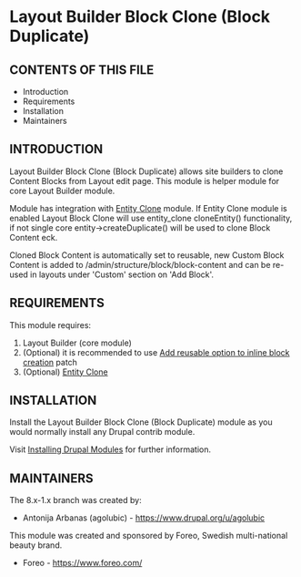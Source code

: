 Layout Builder Block Clone (Block Duplicate)
===============

CONTENTS OF THIS FILE
---------------------

* Introduction
* Requirements
* Installation
* Maintainers

INTRODUCTION
------------

Layout Builder Block Clone (Block Duplicate) allows site builders to clone Content Blocks from Layout edit page. This module is
helper module for core Layout Builder module.

Module has integration with [Entity Clone](https://www.drupal.org/project/entity_clone) module. If Entity Clone module
is enabled Layout Block Clone will use entity_clone cloneEntity() functionality, if not single core entity->createDuplicate()
will be used to clone Block Content eck.

Cloned Block Content is automatically set to reusable, new Custom Block Content is added to /admin/structure/block/block-content
and can be re-used in layouts under 'Custom' section on 'Add Block'.

REQUIREMENTS
------------

This module requires:
1. Layout Builder (core module)
2. (Optional) it is recommended to use [Add reusable option to inline block creation](https://www.drupal.org/project/drupal/issues/2999491) patch
3. (Optional) [Entity Clone](https://www.drupal.org/project/entity_clone)

INSTALLATION
------------

Install the Layout Builder Block Clone (Block Duplicate) module as you would normally install
any Drupal contrib module.

Visit [Installing Drupal Modules](https://www.drupal.org/node/1897420) for further information.

MAINTAINERS
-----------

The 8.x-1.x branch was created by:

 * Antonija Arbanas (agolubic) - https://www.drupal.org/u/agolubic

This module was created and sponsored by Foreo,
Swedish multi-national beauty brand.

 * Foreo - https://www.foreo.com/
